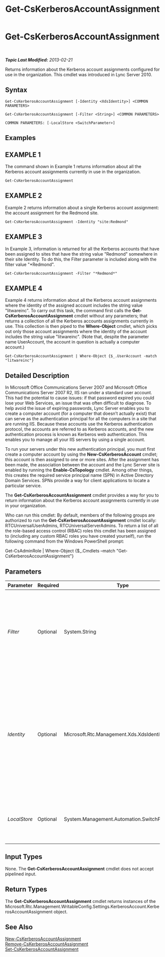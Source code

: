 ﻿---
title: Get-CsKerberosAccountAssignment
TOCTitle: Get-CsKerberosAccountAssignment
ms:assetid: 6eaba274-1693-42a7-841d-513bc1153647
ms:mtpsurl: https://technet.microsoft.com/en-us/library/Gg398526(v=OCS.15)
ms:contentKeyID: 48184442
ms.date: 07/23/2014
mtps_version: v=OCS.15
---

<div data-xmlns="http://www.w3.org/1999/xhtml">

<div class="topic" data-xmlns="http://www.w3.org/1999/xhtml" data-msxsl="urn:schemas-microsoft-com:xslt" data-cs="http://msdn.microsoft.com/en-us/">

<div data-asp="http://msdn2.microsoft.com/asp">

# Get-CsKerberosAccountAssignment

</div>

<div id="mainSection">

<div id="mainBody">

<span> </span>

_**Topic Last Modified:** 2013-02-21_

Returns information about the Kerberos account assignments configured for use in the organization. This cmdlet was introduced in Lync Server 2010.

<div>

## Syntax

    Get-CsKerberosAccountAssignment [-Identity <XdsIdentity>] <COMMON PARAMETERS>

    Get-CsKerberosAccountAssignment [-Filter <String>] <COMMON PARAMETERS>

    COMMON PARAMETERS: [-LocalStore <SwitchParameter>]

</div>

<div>

## Examples

<div>

## EXAMPLE 1

The command shown in Example 1 returns information about all the Kerberos account assignments currently in use in the organization.

    Get-CsKerberosAccountAssignment

</div>

<div>

## EXAMPLE 2

Example 2 returns information about a single Kerberos account assignment: the account assignment for the Redmond site.

    Get-CsKerberosAccountAssignment -Identity "site:Redmond"

</div>

<div>

## EXAMPLE 3

In Example 3, information is returned for all the Kerberos accounts that have been assigned to sites that have the string value "Redmond" somewhere in their site Identity. To do this, the Filter parameter is included along with the filter value "\*Redmond".

    Get-CsKerberosAccountAssignment -Filter "*Redmond*"

</div>

<div>

## EXAMPLE 4

Example 4 returns information about all the Kerberos account assignments where the identity of the assigned account includes the string value "litwareinc". To carry out this task, the command first calls the **Get-CsKerberosAccountAssignment** cmdlet without any parameters; that returns a collection of all the Kerberos accounts assignments currently in use. This collection is then piped to the **Where-Object** cmdlet, which picks out only those account assignments where the identity of the account includes the string value "litwareinc". (Note that, despite the parameter name UserAccount, the account in question is actually a computer account.)

    Get-CsKerberosAccountAssignment | Where-Object {$_.UserAccount -match "litwareinc"}

</div>

</div>

<div>

## Detailed Description

In Microsoft Office Communications Server 2007 and Microsoft Office Communications Server 2007 R2, IIS ran under a standard user account. This had the potential to cause issues: if that password expired you could lose your Web Services, an issue that was often difficult to diagnose. To help avoid the issue of expiring passwords, Lync Server enables you to create a computer account (for a computer that doesn’t actually exist) that can serve as the authentication principal for all the computers in a site that are running IIS. Because these accounts use the Kerberos authentication protocol, the accounts are referred to as Kerberos accounts, and the new authentication process is known as Kerberos web authentication. This enables you to manage all your IIS servers by using a single account.

To run your servers under this new authentication principal, you must first create a computer account by using the **New-CsKerberosAccount** cmdlet; this account is then assigned to one or more sites. After the assignment has been made, the association between the account and the Lync Server site is enabled by running the **Enable-CsTopology** cmdlet. Among other things, this creates the required service principal name (SPN) in Active Directory Domain Services. SPNs provide a way for client applications to locate a particular service.

The **Get-CsKerberosAccountAssignment** cmdlet provides a way for you to return information about the Kerberos account assignments currently in use in your organization.

Who can run this cmdlet: By default, members of the following groups are authorized to run the **Get-CsKerberosAccountAssignment** cmdlet locally: RTCUniversalUserAdmins, RTCUniversalServerAdmins. To return a list of all the role-based access control (RBAC) roles this cmdlet has been assigned to (including any custom RBAC roles you have created yourself), run the following command from the Windows PowerShell prompt:

Get-CsAdminRole | Where-Object {$\_.Cmdlets –match "Get-CsKerberosAccountAssignment"}

</div>

<div>

## Parameters


<table>
<colgroup>
<col style="width: 25%" />
<col style="width: 25%" />
<col style="width: 25%" />
<col style="width: 25%" />
</colgroup>
<thead>
<tr class="header">
<th>Parameter</th>
<th>Required</th>
<th>Type</th>
<th>Description</th>
</tr>
</thead>
<tbody>
<tr class="odd">
<td><p><em>Filter</em></p></td>
<td><p>Optional</p></td>
<td><p>System.String</p></td>
<td><p>Enables you to use wildcard characters when specifying the Kerberos account assignment (or assignments) to be returned. For example, this syntax returns all the account assignments that include the string value &quot;Europe&quot;: -Filter &quot;*Europe*&quot;.</p>
<p>You cannot use both the Identity and the Filter parameters in the same command.</p></td>
</tr>
<tr class="even">
<td><p><em>Identity</em></p></td>
<td><p>Optional</p></td>
<td><p>Microsoft.Rtc.Management.Xds.XdsIdentity</p></td>
<td><p>Unique identifier of the site where the Kerberos account was assigned; for example: -Identity &quot;site:Redmond&quot;. (Note that this is the Identity of the site, not of the computer account.) You cannot use wildcards when specifying the site identity. To employ wildcards, use the Filter parameter instead.</p>
<p>If neither the Identity nor the Filter parameter is included, then the <strong>Get-CsKerberosAccountAssignment</strong> cmdlet returns all the Kerberos account assignments configured for use in the organization.</p></td>
</tr>
<tr class="odd">
<td><p><em>LocalStore</em></p></td>
<td><p>Optional</p></td>
<td><p>System.Management.Automation.SwitchParameter</p></td>
<td><p>Retrieves the Kerberos assignment data from the local replica of the Central Management store rather than from the Central Management store itself.</p></td>
</tr>
</tbody>
</table>


</div>

<div>

## Input Types

None. The **Get-CsKerberosAccountAssignment** cmdlet does not accept pipelined input.

</div>

<div>

## Return Types

The **Get-CsKerberosAccountAssignment** cmdlet returns instances of the Microsoft.Rtc.Management.WritableConfig.Settings.KerberosAccount.KerberosAccountAssignment object.

</div>

<div>

## See Also


[New-CsKerberosAccountAssignment](new-cskerberosaccountassignment.md)  
[Remove-CsKerberosAccountAssignment](remove-cskerberosaccountassignment.md)  
[Set-CsKerberosAccountAssignment](set-cskerberosaccountassignment.md)  
  

</div>

</div>

<span> </span>

</div>

</div>

</div>


